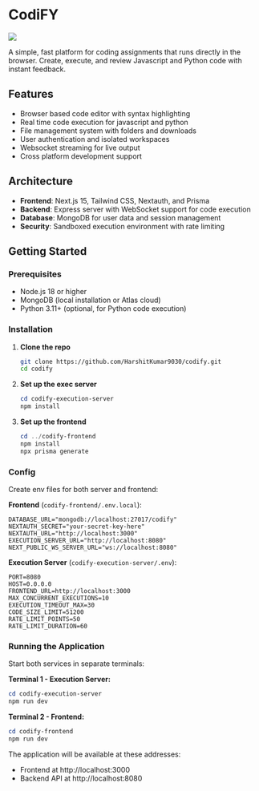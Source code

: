 # CodiFY

<img src="https://za4z2v0m6u.ufs.sh/f/iw9mNoYDP03qXkmQlg9myL2PDC9iYM0xEHRpIQ1VqgfOdX7o">

A simple, fast platform for coding assignments that runs directly in the browser. Create, execute, and review Javascript and Python code with instant feedback.

## Features

- Browser based code editor with syntax highlighting
- Real time code execution for javascript and python
- File management system with folders and downloads
- User authentication and isolated workspaces
- Websocket streaming for live output
- Cross platform development support

## Architecture

- **Frontend**: Next.js 15, Tailwind CSS, Nextauth, and Prisma
- **Backend**: Express server with WebSocket support for code execution
- **Database**: MongoDB for user data and session management
- **Security**: Sandboxed execution environment with rate limiting

## Getting Started

### Prerequisites

- Node.js 18 or higher
- MongoDB (local installation or Atlas cloud)
- Python 3.11+ (optional, for Python code execution)

### Installation

1. **Clone the repo**
   ```bash
   git clone https://github.com/HarshitKumar9030/codify.git
   cd codify
   ```

2. **Set up the exec server**
   ```powershell
   cd codify-execution-server
   npm install
   ```

3. **Set up the frontend**
   ```powershell
   cd ../codify-frontend
   npm install
   npx prisma generate
   ```

### Config

Create env files for both server and frontend:

**Frontend** (`codify-frontend/.env.local`):
```env
DATABASE_URL="mongodb://localhost:27017/codify"
NEXTAUTH_SECRET="your-secret-key-here"
NEXTAUTH_URL="http://localhost:3000"
EXECUTION_SERVER_URL="http://localhost:8080"
NEXT_PUBLIC_WS_SERVER_URL="ws://localhost:8080"
```

**Execution Server** (`codify-execution-server/.env`):
```env
PORT=8080
HOST=0.0.0.0
FRONTEND_URL=http://localhost:3000
MAX_CONCURRENT_EXECUTIONS=10
EXECUTION_TIMEOUT_MAX=30
CODE_SIZE_LIMIT=51200
RATE_LIMIT_POINTS=50
RATE_LIMIT_DURATION=60
```

### Running the Application

Start both services in separate terminals:

**Terminal 1 - Execution Server:**
```powershell
cd codify-execution-server
npm run dev
```

**Terminal 2 - Frontend:**
```powershell
cd codify-frontend
npm run dev
```

The application will be available at these addresses:
- Frontend at http://localhost:3000
- Backend API at http://localhost:8080
